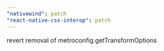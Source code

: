 ```yaml
---
"nativewind": patch
"react-native-css-interop": patch
---
```


revert removal of metroconfig.getTransformOptions
